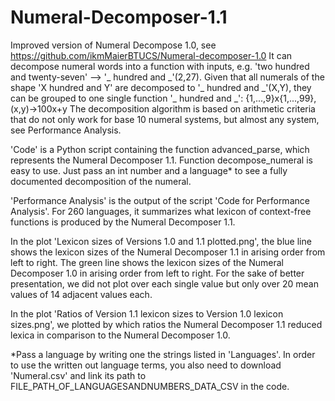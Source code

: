 # Numeral-Decomposer-1.1
Improved version of Numeral Decompose 1.0, see https://github.com/ikmMaierBTUCS/Numeral-decomposer-1.0
It can decompose numeral words into a function with inputs, e.g. 'two hundred and twenty-seven' --> '_ hundred and \_'(2,27). Given that all numerals of the shape 'X hundred and Y' are decomposed to '_ hundred and \_'(X,Y), they can be grouped to one single function '_ hundred and \_': {1,...,9}x{1,...,99}, (x,y)->100x+y
The decomposition algorithm is based on arithmetic criteria that do not only work for base 10 numeral systems, but almost any system, see Performance Analysis.

'Code' is a Python script containing the function advanced_parse, which represents the Numeral Decomposer 1.1.
Function decompose_numeral is easy to use. Just pass an int number and a language* to see a fully documented decomposition of the numeral.

'Performance Analysis' is the output of the script 'Code for Performance Analysis'. For 260 languages, it summarizes what lexicon of context-free functions is produced by the Numeral Decomposer 1.1.

In the plot 'Lexicon sizes of Versions 1.0 and 1.1 plotted.png', the blue line shows the lexicon sizes of the Numeral Decomposer 1.1 in arising order from left to right. The green line shows the lexicon sizes of the Numeral Decomposer 1.0 in arising order from left to right. For the sake of better presentation, we did not plot over each single value but only over 20 mean values of 14 adjacent values each.

In the plot 'Ratios of Version 1.1 lexicon sizes to Version 1.0 lexicon sizes.png', we plotted by which ratios the Numeral Decomposer 1.1 reduced lexica in comparison to the Numeral Decomposer 1.0.

*Pass a language by writing one the strings listed in 'Languages'. In order to use the written out language terms, you also need to download 'Numeral.csv' and link its path to FILE_PATH_OF_LANGUAGESANDNUMBERS_DATA_CSV in the code.
